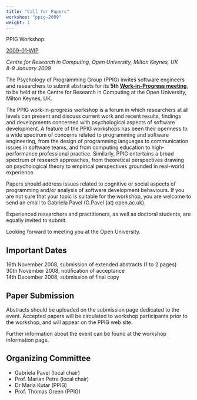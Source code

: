```yaml
---
title: "Call for Papers"
workshop: "ppig-2009"
weight: 1
---
```

PPIG Workshop: 

[2009-01-WIP](/workshop/ppig-wip-workshop-2009)

_Centre for Research in Computing, Open University, Milton Keynes, UK  
8-9 January 2009_

The Psychology of Programming Group (PPIG) invites software engineers and researchers to submit abstracts for its **5th [Work-in-Progress meeting](/node/261)**, to be held at the Centre for Research in Computing at the Open University, Milton Keynes, UK.

The PPIG work-in-progress workshop is a forum in which researchers at all levels can present and discuss current work and recent results, findings and developments concerned with psychological aspects of software development. A feature of the PPIG workshops has been their openness to a wide spectrum of concerns related to programming and software engineering, from the design of programming languages to communication issues in software teams, and from computing education to high-performance professional practice. Similarly, PPIG entertains a broad spectrum of research approaches, from theoretical perspectives drawing on psychological theory to empirical perspectives grounded in real-world experience.

Papers should address issues related to cognitive or social aspects of programming and/or analysis of software development behaviours. If you are not sure that your topic is suitable for the workshop, you are welcome to send an email to Gabriela Pavel (G.Pavel (at) open.ac.uk).

Experienced researchers and practitioners, as well as doctoral students, are equally invited to submit.

Looking forward to meeting you at the Open University.

Important Dates
---------------

16th November 2008, submission of extended abstracts (1 to 2 pages)  
30th November 2008, notification of acceptance  
14th December 2008, submission of final copy

Paper Submission
----------------

Abstracts should be uploaded on the submission page dedicated to the event. Accepted papers will be circulated to workshop participants prior to the workshop, and will appear on the PPIG web site.

Further information about the event can be found at the workshop information page.

Organizing Committee
--------------------

*   Gabriela Pavel (local chair)
*   Prof. Marian Petre (local chair)
*   Dr Maria Kutar (PPIG)
*   Prof. Thomas Green (PPIG)
